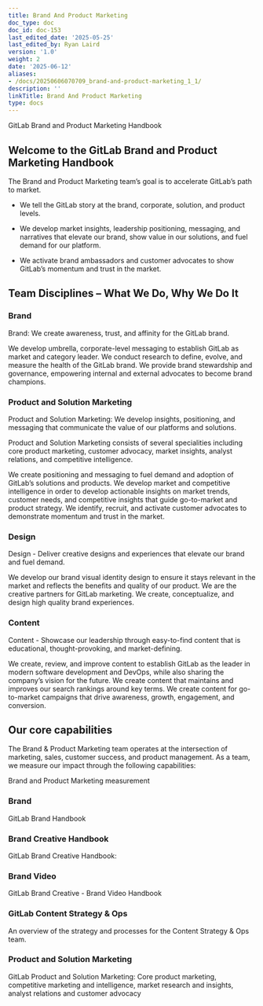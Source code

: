 ```yaml
---
title: Brand And Product Marketing
doc_type: doc
doc_id: doc-153
last_edited_date: '2025-05-25'
last_edited_by: Ryan Laird
version: '1.0'
weight: 2
date: '2025-06-12'
aliases:
- /docs/20250606070709_brand-and-product-marketing_1_1/
description: ''
linkTitle: Brand And Product Marketing
type: docs
---
```


GitLab Brand and Product Marketing Handbook

## Welcome to the GitLab Brand and Product Marketing Handbook

The Brand and Product Marketing team’s goal is to accelerate GitLab’s path to market.

- We tell the GitLab story at the brand, corporate, solution, and product levels.

- We develop market insights, leadership positioning, messaging, and narratives that elevate our brand, show value in our solutions, and fuel demand for our platform.

- We activate brand ambassadors and customer advocates to show GitLab’s momentum and trust in the market.

## Team Disciplines – What We Do, Why We Do It

### Brand

Brand: We create awareness, trust, and affinity for the GitLab brand.

We develop umbrella, corporate-level messaging to establish GitLab as market and category leader. We conduct research to define, evolve, and measure the health of the GitLab brand. We provide brand stewardship and governance, empowering internal and external advocates to become brand champions.

### Product and Solution Marketing

Product and Solution Marketing: We develop insights, positioning, and messaging that communicate the value of our platforms and solutions.

Product and Solution Marketing consists of several specialities including core product marketing, customer advocacy, market insights, analyst relations, and competitive intelligence.

We create positioning and messaging to fuel demand and adoption of GitLab’s solutions and products. We develop market and competitive intelligence in order to develop actionable insights on market trends, customer needs, and competitive insights that guide go-to-market and product strategy. We identify, recruit, and activate customer advocates to demonstrate momentum and trust in the market.

### Design

Design - Deliver creative designs and experiences that elevate our brand and fuel demand.

We develop our brand visual identity design to ensure it stays relevant in the market and reflects the benefits and quality of our product. We are the creative partners for GitLab marketing. We create, conceptualize, and design high quality brand experiences.

### Content

Content - Showcase our leadership through easy-to-find content that is educational, thought-provoking, and market-defining.

We create, review, and improve content to establish GitLab as the leader in modern software development and DevOps, while also sharing the company’s vision for the future. We create content that maintains and improves our search rankings around key terms. We create content for go-to-market campaigns that drive awareness, growth, engagement, and conversion.

## Our core capabilities

The Brand & Product Marketing team operates at the intersection of marketing, sales, customer success, and product management. As a team, we measure our impact through the following capabilities:

<!-- Unsupported block type: image -->

Brand and Product Marketing measurement

### Brand

GitLab Brand Handbook

### Brand Creative Handbook

GitLab Brand Creative Handbook:

### Brand Video

GitLab Brand Creative - Brand Video Handbook

### GitLab Content Strategy & Ops

An overview of the strategy and processes for the Content Strategy & Ops team.

### Product and Solution Marketing

GitLab Product and Solution Marketing: Core product marketing, competitive marketing and intelligence, market research and insights, analyst relations and customer advocacy
